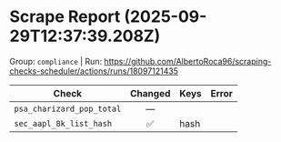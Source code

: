 # Scrape Report (2025-09-29T12:37:39.208Z)

Group: `compliance`  |  Run: https://github.com/AlbertoRoca96/scraping-checks-scheduler/actions/runs/18097121435

| Check | Changed | Keys | Error |
|---|:---:|:--|:--|
| `psa_charizard_pop_total` | — |  |  |
| `sec_aapl_8k_list_hash` | ✅ | hash |  |
